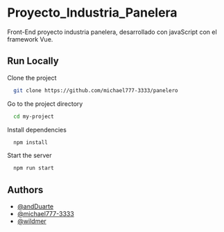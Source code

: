 # Proyecto_Industria_Panelera

Front-End proyecto industria panelera, desarrollado con javaScript con el framework Vue.


## Run Locally

Clone the project

```bash
  git clone https://github.com/michael777-3333/panelero
```

Go to the project directory

```bash
  cd my-project
```

Install dependencies

```bash
  npm install
```

Start the server

```bash
  npm run start
```

## Authors

- [@andDuarte](https://www.github.com/andDuarte)
- [@michael777-3333](https://www.github.com/michael777-3333)
- [@wildmer](https://www.github.com/wildmer)